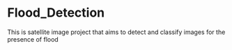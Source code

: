 # Flood_Detection
This is satellite image project that aims to detect and classify images for the presence of flood 

